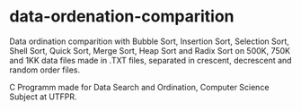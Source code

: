 # data-ordenation-comparition

Data ordination comparition with Bubble Sort, Insertion Sort, Selection Sort, Shell Sort, Quick Sort, Merge Sort, Heap Sort and Radix Sort on 500K, 750K and 1KK data files made in .TXT files, separated in crescent, decrescent and random order files.

C Programm made for Data Search and Ordination, Computer Science Subject at UTFPR.

